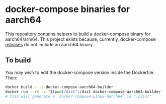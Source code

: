 # docker-compose binaries for aarch64

This repository contains helpers to build a docker-compose binary for aarch64/arm64. This project exists because, currently, docker-compose [releases](https://github.com/docker/compose/releases) do not include an aarch64 binary.

## To build

You may wish to edit the docker-compose version inside the Dockerfile. Then:

```bash
docker build . -t docker-compose-aarch64-builder
docker run --rm -v "$(pwd)/dist":/dist docker-compose-aarch64-builder
# this will generate a `docker-compose-Linux-aarch64` in "./dist"
```

